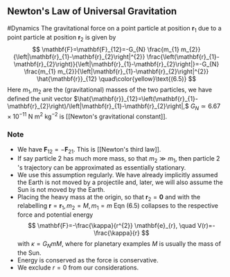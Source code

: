 ## Newton's Law of Universal Gravitation
#Dynamics 
The gravitational force on a point particle at position $\mathbf{r}_{1}$ due to a point particle at position $\mathbf{r}_{2}$ is given by
$$
\mathbf{F}=\mathbf{F}_{12}=-G_{N} \frac{m_{1} m_{2}}{\left|\mathbf{r}_{1}-\mathbf{r}_{2}\right|^{2}} \frac{\left(\mathbf{r}_{1}-\mathbf{r}_{2}\right)}{\left|\mathbf{r}_{1}-\mathbf{r}_{2}\right|}=-G_{N} \frac{m_{1} m_{2}}{\left|\mathbf{r}_{1}-\mathbf{r}_{2}\right|^{2}} \hat{\mathbf{r}}_{12}
\quad\color{yellow}\text{(6.5)}
$$
Here $m_{1}, m_{2}$ are the (gravitational) masses of the two particles, we have defined the unit vector $\hat{\mathbf{r}}_{12}=\left(\mathbf{r}_{1}-\mathbf{r}_{2}\right)/\left|\mathbf{r}_{1}-\mathbf{r}_{2}\right|,$ $G_{N}\simeq6.67\times10^{-11} \mathrm{~N} \mathrm{~m}^{2} \mathrm{~kg}^{-2}$ is  [[Newton's gravitational constant]].
### Note
- We have $\mathbf{F}_{12}=-\mathbf{F}_{21}$. This is [[Newton's third law]].
- If say particle 2 has much more mass, so that $m_{2} \gg m_{1}$, then particle 2 's trajectory can be approximated as essentially stationary.
- We use this assumption regularly. We have already implicitly assumed the Earth is not moved by a projectile and, later, we will also assume the Sun is not moved by the Earth.
- Placing the heavy mass at the origin, so that $\mathbf{r}_{2}=\mathbf{0}$ and with the relabelling $\mathbf{r}=\mathbf{r}_{1}, m_{2}=M, m_{1}=m$ Eqn (6.5) collapses to the respective force and potential energy
$$
\mathbf{F}=-\frac{\kappa}{r^{2}} \mathbf{e}_{r}, \quad V(r)=-\frac{\kappa}{r}
$$
with $\kappa=G_{N} m M,$ where for planetary examples $M$ is usually the mass of the Sun.
- Energy is conserved as the force is conservative.
- We exclude $r=0$ from our considerations.
